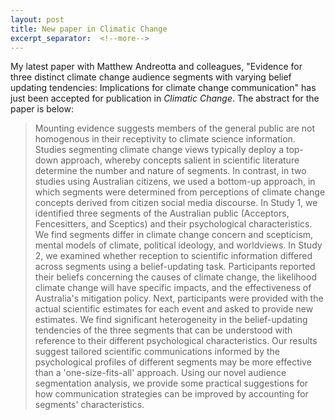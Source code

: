 ```yaml
---
layout: post
title: New paper in Climatic Change
excerpt_separator:  <!--more-->
---
```


My latest paper with Matthew Andreotta and colleagues, "Evidence for three distinct climate change audience segments with varying belief updating tendencies: Implications for climate change communication" has just been accepted for publication in *Climatic Change*. The abstract for the paper is below:

>  Mounting evidence suggests members of the general public are not homogenous in their receptivity to climate science information. Studies segmenting climate change views typically deploy a top-down approach, whereby concepts salient in scientific literature determine the number and nature of segments. In contrast, in two studies using Australian citizens, we used a bottom-up approach, in which segments were determined from perceptions of climate change concepts derived from citizen social media discourse. In Study 1, we identified three segments of the Australian public (Acceptors, Fencesitters, and Sceptics) and their psychological characteristics. We find segments differ in climate change concern and scepticism, mental models of climate, political ideology, and worldviews. In Study 2, we examined whether reception to scientific information differed across segments using a belief-updating task. Participants reported their beliefs concerning the causes of climate change, the likelihood climate change will have specific impacts, and the effectiveness of Australia's mitigation policy. Next, participants were provided with the actual scientific estimates for each event and asked to provide new estimates. We find significant heterogeneity in the belief-updating tendencies of the three segments that can be understood with reference to their different psychological characteristics. Our results suggest tailored scientific communications informed by the psychological profiles of different segments may be more effective than a 'one-size-fits-all' approach. Using our novel audience segmentation analysis, we provide some practical suggestions for how communication strategies can be improved by accounting for segments' characteristics. 

